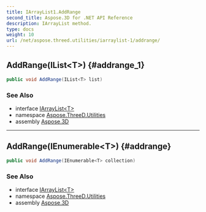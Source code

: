 ```yaml
---
title: IArrayList1.AddRange
second_title: Aspose.3D for .NET API Reference
description: IArrayList method. 
type: docs
weight: 10
url: /net/aspose.threed.utilities/iarraylist-1/addrange/
---
```

## AddRange(IList&lt;T&gt;) {#addrange_1}

```csharp
public void AddRange(IList<T> list)
```

### See Also

* interface [IArrayList&lt;T&gt;](../)
* namespace [Aspose.ThreeD.Utilities](../../../aspose.threed.utilities/)
* assembly [Aspose.3D](../../../)

---

## AddRange(IEnumerable&lt;T&gt;) {#addrange}

```csharp
public void AddRange(IEnumerable<T> collection)
```

### See Also

* interface [IArrayList&lt;T&gt;](../)
* namespace [Aspose.ThreeD.Utilities](../../../aspose.threed.utilities/)
* assembly [Aspose.3D](../../../)


